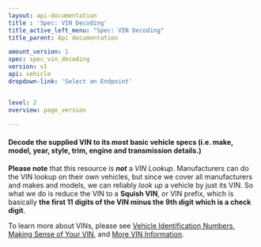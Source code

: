 ```yaml
---
layout: api-documentation
title : 'Spec: VIN Decoding'
title_active_left_menu: "Spec: VIN Decoding"
title_parent: Api documentation

amount_version: 1
spec: spec_vin_decoding
version: v1
api: vehicle
dropdown-link: 'Select an Endpoint'


level: 2
overview: page_version

---
```


#### Decode the supplied VIN to its most basic vehicle specs (i.e. make, model, year, style, trim, engine and transmission details.)

**Please note** that this resource is ***not*** a *VIN Lookup*. Manufacturers can do the VIN lookup on their own vehicles, but since we cover all manufacturers and makes and models, we can reliably *look up* a vehicle by just its VIN. So what we do is reduce the VIN to a **Squish VIN**, or VIN prefix, which is basically **the first 11 digits of the VIN minus the 9th digit which is a check digit**.

To learn more about VINs, please see [Vehicle Identification Numbers](https://help.edmunds.com/entries/23782847-Vehicle-Identification-Numbers-VINs), [Making Sense of Your VIN](http://www.edmunds.com/driving-tips/making-sense-of-your-vin.html), and [More VIN Information](http://www.edmunds.com/car-buying/vin-check.html).
